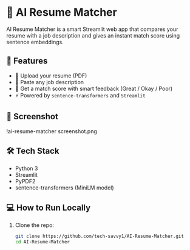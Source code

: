 # 🤖 AI Resume Matcher

AI Resume Matcher is a smart Streamlit web app that compares your resume with a job description and gives an instant match score using sentence embeddings.

## 🚀 Features

- 📄 Upload your resume (PDF)
- 📝 Paste any job description
- 🎯 Get a match score with smart feedback (Great / Okay / Poor)
- ⚡ Powered by `sentence-transformers` and `Streamlit`

## 📸 Screenshot

!ai-resume-matcher screenshot.png


## 🛠️ Tech Stack

- Python 3
- Streamlit
- PyPDF2
- sentence-transformers (MiniLM model)

## 💻 How to Run Locally

1. Clone the repo:
   ```bash
   git clone https://github.com/tech-savvy1/AI-Resume-Matcher.git
   cd AI-Resume-Matcher
